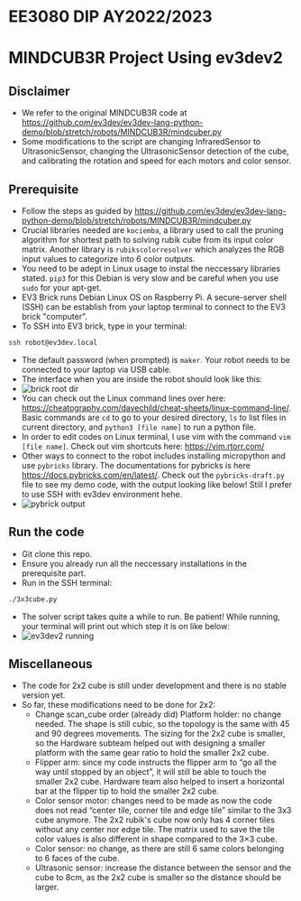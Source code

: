 # EE3080 DIP AY2022/2023
# MINDCUB3R Project Using ev3dev2

## Disclaimer
- We refer to the original MINDCUB3R code at https://github.com/ev3dev/ev3dev-lang-python-demo/blob/stretch/robots/MINDCUB3R/mindcuber.py
- Some modifications to the script are changing InfraredSensor to UltrasonicSensor, changing the UltrasonicSensor detection of the cube, and calibrating the rotation and speed for each motors and color sensor. 

## Prerequisite
- Follow the steps as guided by https://github.com/ev3dev/ev3dev-lang-python-demo/blob/stretch/robots/MINDCUB3R/mindcuber.py 
- Crucial libraries needed are `kociemba`, a library used to call the pruning algorithm for shortest path to solving rubik cube from its input color matrix. Another library is `rubikscolorresolver` which analyzes the RGB input values to categorize into 6 color outputs.
- You need to be adept in Linux usage to instal the neccessary libraries stated. `pip3` for this Debian is very slow and be careful when you use `sudo` for your apt-get.
- EV3 Brick runs Debian Linux OS on Raspberry Pi. A secure-server shell (SSH) can be establish from your laptop terminal to connect to the EV3 brick "computer".
- To SSH into EV3 brick, type in your terminal:
```.bash
ssh robot@ev3dev.local
```
- The default password (when prompted) is `maker`. Your robot needs to be connected to your laptop via USB cable.
- The interface when you are inside the robot should look like this:
- ![brick root dir](./img/homedir.png)
- You can check out the Linux command lines over here: https://cheatography.com/davechild/cheat-sheets/linux-command-line/. Basic commands are `cd` to go to your desired directory, `ls` to list files in current directory, and `python3 [file name]` to run a python file.
- In order to edit codes on Linux terminal, I use vim with the command `vim [file name]`. Check out vim shortcuts here: https://vim.rtorr.com/
- Other ways to connect to the robot includes installing micropython and use `pybricks` library. The documentations for pybricks is here https://docs.pybricks.com/en/latest/. Check out the `pybricks-draft.py` file to see my demo code, with the output looking like below! Still I prefer to use SSH with ev3dev environment hehe.
- ![pybrick output](./img/pybrickrun.png)

## Run the code
- Git clone this repo.
- Ensure you already run all the neccessary installations in the prerequisite part.
- Run in the SSH terminal:
```.bash
./3x3cube.py
```
- The solver script takes quite a while to run. Be patient! While running, your terminal will print out which step it is on like below:
- ![ev3dev2 running](./img/ev3dev2run.png)

## Miscellaneous
- The code for 2x2 cube is still under development and there is no stable version yet.
- So far, these modifications need to be done for 2x2:
    + Change scan_cube order (already did)
    Platform holder: no change needed. The shape is still cubic, so the topology is the same with 45 and 90 degrees movements. The sizing for the 2x2 cube is smaller, so the Hardware subteam helped out with designing a smaller platform with the same gear ratio to hold the smaller 2x2 cube.
    + Flipper arm: since my code instructs the flipper arm to “go all the way until stopped by an object”, it will still be able to touch the smaller 2x2 cube. Hardware team also helped to insert a horizontal bar at the flipper tip to hold the smaller 2x2 cube.
    + Color sensor motor: changes need to be made as now the code does not read “center tile, corner tile and edge tile” similar to the 3x3 cube anymore. The 2x2 rubik's cube now only has 4 corner tiles without any center nor edge tile. The matrix used to save the tile color values is also different in shape compared to the 3×3 cube.
    + Color sensor: no change, as there are still 6 same colors belonging to 6 faces of the cube.
    + Ultrasonic sensor: increase the distance between the sensor and the cube to 8cm, as the 2x2 cube is smaller so the distance should be larger.
